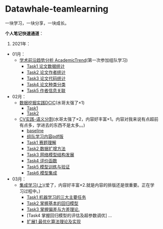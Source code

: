 # Datawhale-teamlearning
一块学习，一块分享，一块成长。

**个人笔记快速通道**：
1. 2021年：
  - 01月：
    - [学术前沿趋势分析 AcademicTrend](https://github.com/datawhalechina/team-learning-data-mining/tree/master/AcademicTrends)(第一次参加组队学习)
      - [Task1 论文数据统计](https://github.com/chenjiyan2001/Datawhale-TeamLearning-StudyNotes/blob/main/2021/01/AcademicTrend/cHEn-Task1%20%E8%AE%BA%E6%96%87%E6%95%B0%E6%8D%AE%E7%BB%9F%E8%AE%A1.ipynb)
      - [Task2 论文作者统计](https://github.com/chenjiyan2001/Datawhale-TeamLearning-StudyNotes/blob/main/2021/01/AcademicTrend/cHEn-Task2%20%E8%AE%BA%E6%96%87%E4%BD%9C%E8%80%85%E7%BB%9F%E8%AE%A1.ipynb)
      - [Task3 论文代码统计](https://github.com/chenjiyan2001/Datawhale-TeamLearning-StudyNotes/blob/main/2021/01/AcademicTrend/cHEn-Task3%20%E8%AE%BA%E6%96%87%E4%BB%A3%E7%A0%81%E7%BB%9F%E8%AE%A1.ipynb)
      - [Task4 论文种类分类](https://github.com/chenjiyan2001/Datawhale-TeamLearning-StudyNotes/blob/main/2021/01/AcademicTrend/cHEn-Task4%20%E8%AE%BA%E6%96%87%E7%A7%8D%E7%B1%BB%E5%88%86%E7%B1%BB.ipynb)
      - [Task5 作者信息关联](https://github.com/chenjiyan2001/Datawhale-TeamLearning-StudyNotes/blob/main/2021/01/AcademicTrend/cHEn-Task5%20%E4%BD%9C%E8%80%85%E4%BF%A1%E6%81%AF%E5%85%B3%E8%81%94.ipynb)
  - 02月：
    - [数据挖掘实践DCIC](https://coggle.club/learn/DCIC2021/)(水哥太强了×1)
      - [Task1](https://github.com/chenjiyan2001/Datawhale-TeamLearning-StudyNotes/blob/main/2021/02/DCIC%202021/Task1%E7%AC%94%E8%AE%B0.md)
      - [Task2](https://github.com/chenjiyan2001/Datawhale-TeamLearning-StudyNotes/blob/main/2021/02/DCIC%202021/Task2.md)
    - [CV实践-语义分割](https://github.com/datawhalechina/team-learning-cv/tree/master/AerialImageSegmentation)(水哥太强了×2，内容好丰富×1。内容对我来说有点超前有点多，学进去的东西不是太多。。)
      - [baseline](https://github.com/datawhalechina/team-learning-cv/blob/master/AerialImageSegmentation/baseline.ipynb)
      - [组队学习内容pdf版](https://github.com/chenjiyan2001/Datawhale-TeamLearning-StudyNotes/blob/main/2021/02/SS-Surface%20building%20identification/%E9%9B%B6%E5%9F%BA%E7%A1%80%E5%85%A5%E9%97%A8%E8%AF%AD%E4%B9%89%E5%88%86%E5%89%B2%20-%20%E5%9F%8E%E5%B8%82%E5%BB%BA%E7%AD%91%E8%AF%86%E5%88%AB.pdf)
      - [Task1 赛题理解](https://github.com/chenjiyan2001/Datawhale-TeamLearning-StudyNotes/blob/main/2021/02/SS-Surface%20building%20identification/Task1%20%E8%AF%BE%E5%90%8E%E4%BD%9C%E4%B8%9A.md)
      - [Task2 数据扩增方法](https://github.com/chenjiyan2001/Datawhale-TeamLearning-StudyNotes/blob/main/2021/02/SS-Surface%20building%20identification/Task2%20%E8%AF%BE%E5%90%8E%E4%BD%9C%E4%B8%9A.ipynb)
      - [Task3 网络模型结构发展](https://github.com/chenjiyan2001/Datawhale-TeamLearning-StudyNotes/blob/main/2021/02/SS-Surface%20building%20identification/Task3%20%E8%AF%BE%E5%90%8E%E4%BD%9C%E4%B8%9A.md)
      - [Task4 评价函数](https://github.com/chenjiyan2001/Datawhale-TeamLearning-StudyNotes/blob/main/2021/02/SS-Surface%20building%20identification/Task4%20%E8%AF%BE%E5%90%8E%E4%BD%9C%E4%B8%9A.ipynb)
      - [Task5 模型训练与验证](https://github.com/chenjiyan2001/Datawhale-TeamLearning-StudyNotes/blob/main/2021/02/SS-Surface%20building%20identification/Task5%20%E8%AF%BE%E5%90%8E%E4%BD%9C%E4%B8%9A.ipynb)
      - [Task6 模型集成](https://github.com/chenjiyan2001/Datawhale-TeamLearning-StudyNotes/blob/main/2021/02/SS-Surface%20building%20identification/Task6.ipynb)
  - 03月：
    - [集成学习(上)](https://github.com/datawhalechina/team-learning-data-mining/tree/master/EnsembleLearning)(爱了，内容好丰富×2.就是内容的排版还是很重要。正在学习过程中。)
      - [Task1 机器学习的三大主要任务](https://github.com/chenjiyan2001/Datawhale-TeamLearning-StudyNotes/blob/main/2021/03/EnsembleLearning/Task1%20%E6%9C%BA%E5%99%A8%E5%AD%A6%E4%B9%A0%E7%9A%84%E4%B8%89%E5%A4%A7%E4%B8%BB%E8%A6%81%E4%BB%BB%E5%8A%A1.ipynb)
      - [Task2 掌握基本的回归模型](https://github.com/chenjiyan2001/Datawhale-TeamLearning-StudyNotes/blob/main/2021/03/EnsembleLearning/Task2%20%E6%8E%8C%E6%8F%A1%E5%9F%BA%E6%9C%AC%E7%9A%84%E5%9B%9E%E5%BD%92%E6%A8%A1%E5%9E%8B.ipynb)
      - [Task3 掌握偏差与方差理论.](https://github.com/chenjiyan2001/Datawhale-TeamLearning-StudyNotes/blob/main/2021/03/EnsembleLearning/Task3%20%E6%8E%8C%E6%8F%A1%E5%81%8F%E5%B7%AE%E4%B8%8E%E6%96%B9%E5%B7%AE%E7%90%86%E8%AE%BA.ipynb)
      - [Task4 掌握回归模型的评估及超参数调优]
      ...
      - [扩展1 最优化算法理论及实现](https://github.com/chenjiyan2001/Datawhale-TeamLearning-StudyNotes/blob/main/2021/03/EnsembleLearning/%E6%89%A9%E5%B1%951%20%E6%9C%80%E4%BC%98%E5%8C%96%E7%AE%97%E6%B3%95%E7%90%86%E8%AE%BA%E5%8F%8A%E5%AE%9E%E7%8E%B0.ipynb)
